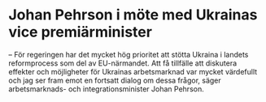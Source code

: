# Johan Pehrson i möte med Ukrainas vice premiärminister

– För regeringen har det mycket hög prioritet att stötta Ukraina i landets reformprocess som del av EU\-närmandet. Att få tillfälle att diskutera effekter och möjligheter för Ukrainas arbetsmarknad var mycket värdefullt och jag ser fram emot en fortsatt dialog om dessa frågor, säger arbetsmarknads\- och integrationsminister Johan Pehrson.
